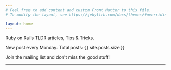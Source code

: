 ```yaml
---
# Feel free to add content and custom Front Matter to this file.
# To modify the layout, see https://jekyllrb.com/docs/themes/#overriding-theme-defaults

layout: home
---
```

Ruby on Rails TLDR articles, Tips & Tricks.

New post every Monday. Total posts: {{ site.posts.size }}

Join the mailing list and don't miss the good stuff!

****